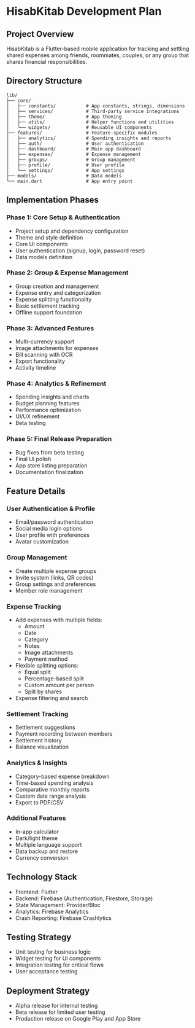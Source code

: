 # HisabKitab Development Plan

## Project Overview
HisabKitab is a Flutter-based mobile application for tracking and settling shared expenses among friends, roommates, couples, or any group that shares financial responsibilities.

## Directory Structure

```
lib/
├── core/
│   ├── constants/           # App constants, strings, dimensions
│   ├── services/            # Third-party service integrations
│   ├── theme/               # App theming
│   ├── utils/               # Helper functions and utilities
│   └── widgets/             # Reusable UI components
├── features/                # Feature-specific modules
│   ├── analytics/           # Spending insights and reports
│   ├── auth/                # User authentication
│   ├── dashboard/           # Main app dashboard
│   ├── expenses/            # Expense management
│   ├── groups/              # Group management
│   ├── profile/             # User profile
│   └── settings/            # App settings
├── models/                  # Data models
└── main.dart                # App entry point
```

## Implementation Phases

### Phase 1: Core Setup & Authentication
- Project setup and dependency configuration
- Theme and style definition
- Core UI components
- User authentication (signup, login, password reset)
- Data models definition

### Phase 2: Group & Expense Management
- Group creation and management
- Expense entry and categorization
- Expense splitting functionality
- Basic settlement tracking
- Offline support foundation

### Phase 3: Advanced Features
- Multi-currency support
- Image attachments for expenses
- Bill scanning with OCR
- Export functionality
- Activity timeline

### Phase 4: Analytics & Refinement
- Spending insights and charts
- Budget planning features
- Performance optimization
- UI/UX refinement
- Beta testing

### Phase 5: Final Release Preparation
- Bug fixes from beta testing
- Final UI polish
- App store listing preparation
- Documentation finalization

## Feature Details

### User Authentication & Profile
- Email/password authentication
- Social media login options
- User profile with preferences
- Avatar customization

### Group Management
- Create multiple expense groups
- Invite system (links, QR codes)
- Group settings and preferences
- Member role management

### Expense Tracking
- Add expenses with multiple fields:
  - Amount
  - Date
  - Category
  - Notes
  - Image attachments
  - Payment method
- Flexible splitting options:
  - Equal split
  - Percentage-based split
  - Custom amount per person
  - Split by shares
- Expense filtering and search

### Settlement Tracking
- Settlement suggestions
- Payment recording between members
- Settlement history
- Balance visualization

### Analytics & Insights
- Category-based expense breakdown
- Time-based spending analysis
- Comparative monthly reports
- Custom date range analysis
- Export to PDF/CSV

### Additional Features
- In-app calculator
- Dark/light theme
- Multiple language support
- Data backup and restore
- Currency conversion

## Technology Stack
- Frontend: Flutter
- Backend: Firebase (Authentication, Firestore, Storage)
- State Management: Provider/Bloc
- Analytics: Firebase Analytics
- Crash Reporting: Firebase Crashlytics

## Testing Strategy
- Unit testing for business logic
- Widget testing for UI components
- Integration testing for critical flows
- User acceptance testing

## Deployment Strategy
- Alpha release for internal testing
- Beta release for limited user testing
- Production release on Google Play and App Store 